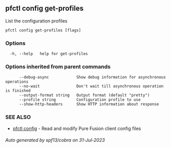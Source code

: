 ## pfctl config get-profiles

List the configuration profiles

```
pfctl config get-profiles [flags]
```

### Options

```
  -h, --help   help for get-profiles
```

### Options inherited from parent commands

```
      --debug-async            Show debug information for asynchronous operations
      --no-wait                Don't wait till asynchronous operation is finished
      --output-format string   Output format (default "pretty")
      --profile string         Configuration profile to use
      --show-http-headers      Show HTTP information about response
```

### SEE ALSO

* [pfctl config](pfctl_config.md)	 - Read and modify Pure Fusion client config files

###### Auto generated by spf13/cobra on 31-Jul-2023
